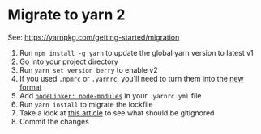 # Migrate to yarn 2
See: https://yarnpkg.com/getting-started/migration

1.  Run `npm install -g yarn` to update the global yarn version to latest v1
2.  Go into your project directory
3.  Run `yarn set version berry` to enable v2 
4.  If you used `.npmrc` or `.yarnrc`, you'll need to turn them into the [new format](https://yarnpkg.com/configuration/yarnrc)
5.  Add [`nodeLinker: node-modules`](https://yarnpkg.com/configuration/yarnrc#nodeLinker) in your `.yarnrc.yml` file
6.  Run `yarn install` to migrate the lockfile
7.  Take a look at [this article](https://yarnpkg.com/getting-started/qa#which-files-should-be-gitignored) to see what should be gitignored
8. Commit the changes